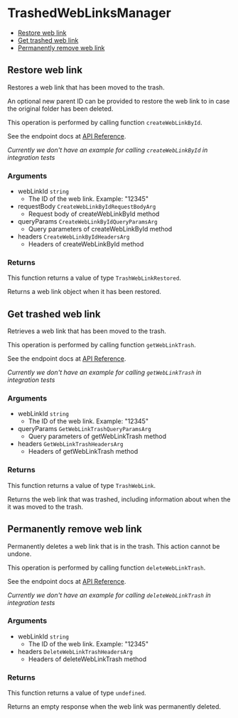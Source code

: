 # TrashedWebLinksManager

- [Restore web link](#restore-web-link)
- [Get trashed web link](#get-trashed-web-link)
- [Permanently remove web link](#permanently-remove-web-link)

## Restore web link

Restores a web link that has been moved to the trash.

An optional new parent ID can be provided to restore the web link to in case
the original folder has been deleted.

This operation is performed by calling function `createWebLinkById`.

See the endpoint docs at
[API Reference](https://developer.box.com/reference/post-web-links-id/).

_Currently we don't have an example for calling `createWebLinkById` in integration tests_

### Arguments

- webLinkId `string`
  - The ID of the web link. Example: "12345"
- requestBody `CreateWebLinkByIdRequestBodyArg`
  - Request body of createWebLinkById method
- queryParams `CreateWebLinkByIdQueryParamsArg`
  - Query parameters of createWebLinkById method
- headers `CreateWebLinkByIdHeadersArg`
  - Headers of createWebLinkById method

### Returns

This function returns a value of type `TrashWebLinkRestored`.

Returns a web link object when it has been restored.

## Get trashed web link

Retrieves a web link that has been moved to the trash.

This operation is performed by calling function `getWebLinkTrash`.

See the endpoint docs at
[API Reference](https://developer.box.com/reference/get-web-links-id-trash/).

_Currently we don't have an example for calling `getWebLinkTrash` in integration tests_

### Arguments

- webLinkId `string`
  - The ID of the web link. Example: "12345"
- queryParams `GetWebLinkTrashQueryParamsArg`
  - Query parameters of getWebLinkTrash method
- headers `GetWebLinkTrashHeadersArg`
  - Headers of getWebLinkTrash method

### Returns

This function returns a value of type `TrashWebLink`.

Returns the web link that was trashed,
including information about when the it
was moved to the trash.

## Permanently remove web link

Permanently deletes a web link that is in the trash.
This action cannot be undone.

This operation is performed by calling function `deleteWebLinkTrash`.

See the endpoint docs at
[API Reference](https://developer.box.com/reference/delete-web-links-id-trash/).

_Currently we don't have an example for calling `deleteWebLinkTrash` in integration tests_

### Arguments

- webLinkId `string`
  - The ID of the web link. Example: "12345"
- headers `DeleteWebLinkTrashHeadersArg`
  - Headers of deleteWebLinkTrash method

### Returns

This function returns a value of type `undefined`.

Returns an empty response when the web link was
permanently deleted.
